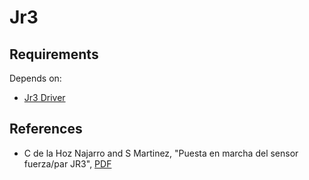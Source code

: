 # Jr3

## Requirements
Depends on:
- [Jr3 Driver](https://robots.uc3m.es/installation-guides/install-jr3.html)

## References
- C de la Hoz Najarro and S Martinez, "Puesta en marcha del sensor fuerza/par JR3", [PDF](https://core.ac.uk/download/pdf/30045368.pdf)
